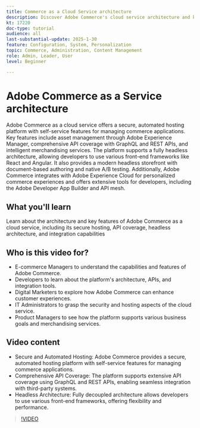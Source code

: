 ```yaml
---
title: Commerce as a Cloud Service architecture
description: Discover Adobe Commerce's cloud service architecture and key features for scalable, secure, and flexible e-commerce solutions.
kt: 17220
doc-type: tutorial
audience: all
last-substantial-update: 2025-1-30
feature: Configuration, System, Personalization
topic: Commerce, Administration, Content Management
role: Admin, Leader, User
level: Beginner

---
```

# Adobe Commerce as a Service architecture

Adobe Commerce as a cloud service offers a secure, automated hosting platform with self-service features for managing commerce applications. Key features include asset management through Adobe Experience Manager, comprehensive API coverage with GraphQL and REST APIs, and intelligent merchandising services. The platform supports a fully headless architecture, allowing developers to use various front-end frameworks like React and Angular. It also provides a modern headless storefront with document-based authoring and native A/B testing. Additionally, Adobe Commerce integrates with Adobe Experience Cloud for personalized commerce experiences and offers extensive tools for developers, including the Adobe Developer App Builder and API mesh. 

## What you'll learn

Learn about the architecture and key features of Adobe Commerce as a cloud service, including its secure hosting, API coverage, headless architecture, and integration capabilities

## Who is this video for?

* E-commerce Managers to understand the capabilities and features of Adobe Commerce.
* Developers to learn about the platform's architecture, APIs, and integration tools.
* Digital Marketers to explore how Adobe Commerce can enhance customer experiences.
* IT Administrators to grasp the security and hosting aspects of the cloud service.
* Product Managers to see how the platform supports various business goals and merchandising services.

## Video content

* Secure and Automated Hosting: Adobe Commerce provides a secure, automated hosting platform with self-service features for managing commerce applications.
* Comprehensive API Coverage: The platform supports extensive API coverage using GraphQL and REST APIs, enabling seamless integration with third-party systems.
* Headless Architecture: Fully decoupled architecture allows developers to use various front-end frameworks, offering flexibility and performance.

>[!VIDEO](https://video.tv.adobe.com/v/3443232?learn=on)
